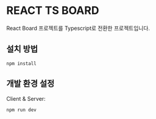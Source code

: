 # REACT TS BOARD

React Board 프로젝트를 Typescript로 전환한 프로젝트입니다.

## 설치 방법

```
npm install
```

## 개발 환경 설정

Client & Server:

```
npm run dev
```
